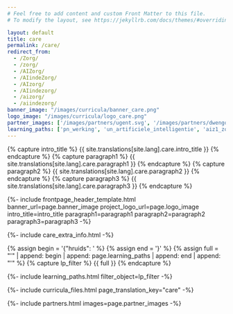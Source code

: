```yaml
---
# Feel free to add content and custom Front Matter to this file.
# To modify the layout, see https://jekyllrb.com/docs/themes/#overriding-theme-defaults

layout: default
title: care
permalink: /care/
redirect_from: 
  - /Zorg/
  - /zorg/
  - /AIZorg/
  - /AIindeZorg/
  - /AIzorg/
  - /AIindezorg/
  - /aizorg/
  - /aiindezorg/
banner_image: "/images/curricula/banner_care.png"
logo_image: "/images/curricula/logo_care.png"
partner_images: ['/images/partners/ugent.svg', '/images/partners/dwengo.png', '/images/partners/istem.png', '/images/partners/oost-vlaanderen.svg']
learning_paths: ['pn_werking', 'un_artificiele_intelligentie', 'aiz1_zorg', 'aiz2_grafen', 'aiz3_unplugged', 'aiz4_eindtermen', 'aiz5_triage']
---
```


{% capture intro_title %} {{ site.translations[site.lang].care.intro_title }} {% endcapture %}
{% capture paragraph1 %} {{ site.translations[site.lang].care.paragraph1 }} {% endcapture %}
{% capture paragraph2 %} {{ site.translations[site.lang].care.paragraph2 }} {% endcapture %}
{% capture paragraph3 %} {{ site.translations[site.lang].care.paragraph3 }} {% endcapture %}


{%- include frontpage_header_template.html banner_url=page.banner_image project_logo_url=page.logo_image
intro_title=intro_title
paragraph1=paragraph1
paragraph2=paragraph2
paragraph3=paragraph3
-%}

{%- include care_extra_info.html -%}

{% assign begin = '{"hruids": ' %}
{% assign end = '}' %}
{% assign full = "'" | append: begin | append: page.learning_paths | append: end | append: "'" %}
{% capture lp_filter %} {{ full }} {% endcapture %}

{%- include learning_paths.html filter_object=lp_filter -%}

{%- include curricula_files.html page_translation_key="care" -%}

{%- include partners.html images=page.partner_images -%}